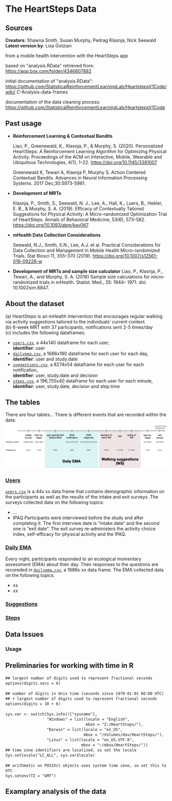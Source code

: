 # The HeartSteps Data

## Sources
**Creators**: Shawna Smith, Susan Murphy, Pedrag Klasnja, Nick Seewald  
**Latest version by**: Lisa Gotzian

from a mobile health intervention with the HeartSteps app

based on "analysis.RData" retrieved from:
https://app.box.com/folder/4346807882

initial documentation of "analysis.RData":
https://github.com/StatisticalReinforcementLearningLab/HeartstepsV1Code/wiki/			C-Analysis-data-frames

documentation of the data cleaning process:
https://github.com/StatisticalReinforcementLearningLab/HeartstepsV1Code

## Past usage
* **Reinforcement Learning & Contextual Bandits**

  Liao, P., Greenewald, K., Klasnja, P., & Murphy, S. (2020). Personalized HeartSteps: A Reinforcement Learning Algorithm for Optimizing Physical Activity. Proceedings of the ACM on Interactive, Mobile, Wearable and Ubiquitous Technologies, 4(1), 1–22. https://doi.org/10.1145/3381007

  Greenewald K, Tewari A, Klasnja P, Murphy S. Action Centered Contextual Bandits. Advances in Neural Information Processing Systems. 2017 Dec;30:5973-5981.

* **Development of MRTs**

  Klasnja, P., Smith, S., Seewald, N. J., Lee, A., Hall, K., Luers, B., Hekler, E. B., & Murphy, S. A. (2019). Efficacy of Contextually Tailored Suggestions for Physical Activity: A Micro-randomized Optimization Trial of HeartSteps. Annals of Behavioral Medicine, 53(6), 573–582. https://doi.org/10.1093/abm/kay067

* **mHealth Data Collection Considerations**

  Seewald, N.J., Smith, S.N., Lee, A.J. et al. Practical Considerations for Data Collection and Management in Mobile Health Micro-randomized Trials. Stat Biosci 11, 355–370 (2019). https://doi.org/10.1007/s12561-018-09228-w

* **Development of MRTs and sample size calculator**
  Liao, P., Klasnja, P., Tewari, A., and Murphy, S. A. (2016) Sample size calculations for micro‐randomized trials in mHealth. Statist. Med., 35: 1944– 1971. doi: 10.1002sim.6847.



## About the dataset
(a) HeartSteps is an mHealth intervention that encourages regular walking via activity suggestions tailored to the individuals’ current context.  
(b) 6-week MRT with 37 participants, notifications sent 2-5 times/day  
(c) includes the following dataframes:
* [`users.csv`](https://github.com/LisaGotzian/HeartSteps/wiki/1.-users.csv), a 44x140 dataframe for each user,  
  **identifier**: user
* [`dailyema.csv`](https://github.com/LisaGotzian/HeartSteps/wiki/2.-dailyema.csv), a 1686x180 dataframe for each user for each day,  
  **identifier**: user and study.date
* [`suggestions.csv`](https://github.com/LisaGotzian/HeartSteps/wiki/3.-suggestions.csv), a 8274x54 dataframe for each user for each notification,  
  **identifier**: user, study.date and decision
* [`steps.csv`](https://github.com/LisaGotzian/HeartSteps/wiki/4.-steps.csv), a 196,755x40 dataframe for each user for each minute,  
  **identifier**: user, study.date, decision and step.time


## The tables
There are four tables...
There is different events that are recorded within the data:
![plot](HeartStepsTimePoints.png)

### [Users](https://github.com/LisaGotzian/HeartSteps/wiki/1.-users.csv)
[`users.csv`](https://github.com/LisaGotzian/HeartSteps/wiki/1.-users.csv) is a 44x xx data frame that contains demographic information on the participants as well as the results of the intake and exit surveys. The surveys collected data on the following topics:
* ...
* IPAQ
Participants were interviewed before the study and after completing it. The first interview date is “intake date” and the second one is “exit date”. The exit survey re-administers the activity choice index, self-efficacy for physical activity and the IPAQ.

### [Daily EMA](https://github.com/LisaGotzian/HeartSteps/wiki/2.-dailyema.csv)
Every night, participants responded to an ecological momentary assessment (EMA) about their day. Their responses to the questions are recoreded in [`dailyema.csv`](https://github.com/LisaGotzian/HeartSteps/wiki/2.-dailyema.csv), a 1686x xx data frame. The EMA collected data on the following topics:
* xx
* xx

### [Suggestions](https://github.com/LisaGotzian/HeartSteps/wiki/3.-suggestions.csv)

### [Steps](https://github.com/LisaGotzian/HeartSteps/wiki/4.-steps.csv)


## Data Issues

### Usage
## Preliminaries for working with time in R

```
## largest number of digits used to represent fractional seconds
options(digits.secs = 6)

## number of digits in Unix time (seconds since 1970-01-01 00:00 UTC)
## + largest number of digits used to represent fractional seconds
options(digits = 10 + 6)

sys.var <- switch(Sys.info()["sysname"],
                  "Windows" = list(locale = "English",
                                   mbox = "Z:/HeartSteps/"),
                  "Darwin" = list(locale = "en_US",
                                  mbox = "/Volumes/dav/HeartSteps/"),
                  "Linux" = list(locale = "en_US.UTF-8",
                                 mbox = "~/mbox/HeartSteps/"))
## time zone identifiers are localized, so set the locale
Sys.setlocale("LC_ALL", sys.var$locale)

## arithmetic on POSIXct objects uses system time zone, so set this to UTC
Sys.setenv(TZ = "GMT")
```

## Examplary analysis of the data

